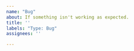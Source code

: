 ```yaml
---
name: "Bug"
about: If something isn't working as expected.
title: ''
labels: "Type: Bug"
assignees: ''

---
```

